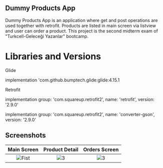 ## Dummy Products App

Dummy Products App is an application where get and post operations are used together with retrofit. Products are listed in main screen via listview and user can order a product. This project is the second midterm exam of "Turkcell-Geleceği Yazanlar" bootcamp.

# Libraries and Versions
  
 Glide <p>
 implementation 'com.github.bumptech.glide:glide:4.15.1

Retrofit <p>
 implementation group: 'com.squareup.retrofit2', name: 'retrofit', version: '2.9.0'

 implementation group: 'com.squareup.retrofit2', name: 'converter-gson', version: '2.9.0'
  
## Screenshots

| Main Screen | Product Detail | Orders Screen |
|:-:|:-:|:-:|
| ![Fist](https://github.com/anilerkut/AndroidJavaNewsApp/assets/81919398/5f32c1ac-28dd-4020-b27b-edfd997392a0) | ![3](https://github.com/anilerkut/AndroidJavaNewsApp/assets/81919398/bc75a5ca-54d4-498c-988c-d3adf7917e03) | ![3](https://github.com/anilerkut/AndroidJavaNewsApp/assets/81919398/184295f1-719f-4524-a694-13333ed457e1)
